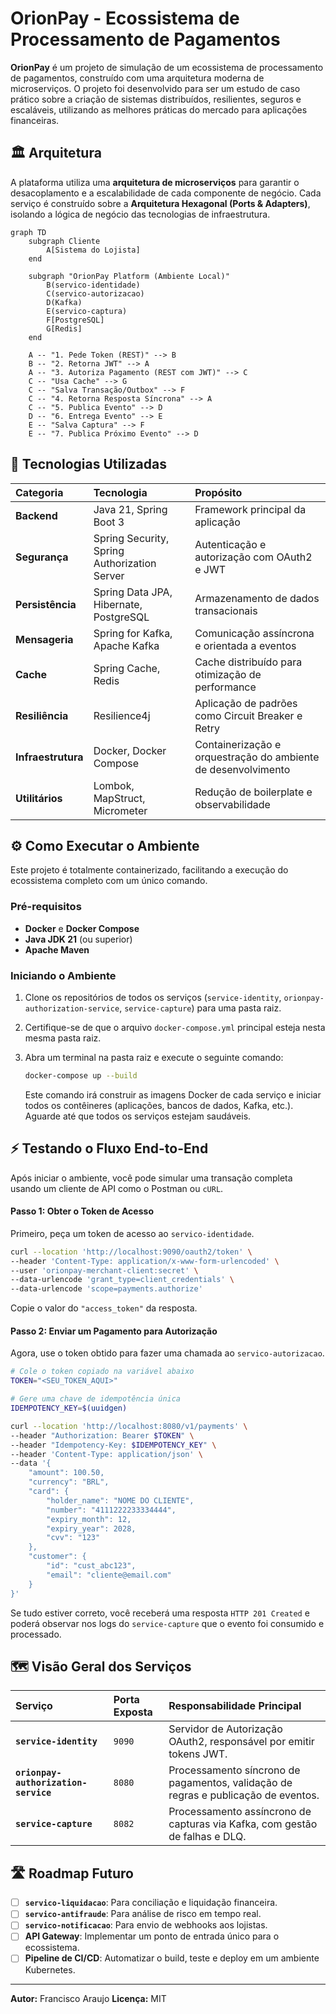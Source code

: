 # **OrionPay - Ecossistema de Processamento de Pagamentos**

**OrionPay** é um projeto de simulação de um ecossistema de processamento de pagamentos, construído com uma arquitetura moderna de microserviços. O projeto foi desenvolvido para ser um estudo de caso prático sobre a criação de sistemas distribuídos, resilientes, seguros e escaláveis, utilizando as melhores práticas do mercado para aplicações financeiras.

## 🏛️ Arquitetura

A plataforma utiliza uma **arquitetura de microserviços** para garantir o desacoplamento e a escalabilidade de cada componente de negócio. Cada serviço é construído sobre a **Arquitetura Hexagonal (Ports & Adapters)**, isolando a lógica de negócio das tecnologias de infraestrutura.

```mermaid
graph TD
    subgraph Cliente
        A[Sistema do Lojista]
    end

    subgraph "OrionPay Platform (Ambiente Local)"
        B(servico-identidade)
        C(servico-autorizacao)
        D(Kafka)
        E(servico-captura)
        F[PostgreSQL]
        G[Redis]
    end
    
    A -- "1. Pede Token (REST)" --> B
    B -- "2. Retorna JWT" --> A
    A -- "3. Autoriza Pagamento (REST com JWT)" --> C
    C -- "Usa Cache" --> G
    C -- "Salva Transação/Outbox" --> F
    C -- "4. Retorna Resposta Síncrona" --> A
    C -- "5. Publica Evento" --> D
    D -- "6. Entrega Evento" --> E
    E -- "Salva Captura" --> F
    E -- "7. Publica Próximo Evento" --> D

```

## 🚀 Tecnologias Utilizadas

| Categoria | Tecnologia | Propósito |
| :--- | :--- | :--- |
| **Backend** | Java 21, Spring Boot 3 | Framework principal da aplicação |
| **Segurança** | Spring Security, Spring Authorization Server | Autenticação e autorização com OAuth2 e JWT |
| **Persistência** | Spring Data JPA, Hibernate, PostgreSQL | Armazenamento de dados transacionais |
| **Mensageria** | Spring for Kafka, Apache Kafka | Comunicação assíncrona e orientada a eventos |
| **Cache** | Spring Cache, Redis | Cache distribuído para otimização de performance |
| **Resiliência** | Resilience4j | Aplicação de padrões como Circuit Breaker e Retry |
| **Infraestrutura** | Docker, Docker Compose | Containerização e orquestração do ambiente de desenvolvimento |
| **Utilitários** | Lombok, MapStruct, Micrometer | Redução de boilerplate e observabilidade |

## ⚙️ Como Executar o Ambiente

Este projeto é totalmente containerizado, facilitando a execução do ecossistema completo com um único comando.

### Pré-requisitos

  * **Docker** e **Docker Compose**
  * **Java JDK 21** (ou superior)
  * **Apache Maven**

### Iniciando o Ambiente

1.  Clone os repositórios de todos os serviços (`service-identity`, `orionpay-authorization-service`, `service-capture`) para uma pasta raiz.

2.  Certifique-se de que o arquivo `docker-compose.yml` principal esteja nesta mesma pasta raiz.

3.  Abra um terminal na pasta raiz e execute o seguinte comando:

    ```bash
    docker-compose up --build
    ```

    Este comando irá construir as imagens Docker de cada serviço e iniciar todos os contêineres (aplicações, bancos de dados, Kafka, etc.). Aguarde até que todos os serviços estejam saudáveis.

## ⚡ Testando o Fluxo End-to-End

Após iniciar o ambiente, você pode simular uma transação completa usando um cliente de API como o Postman ou `cURL`.

#### Passo 1: Obter o Token de Acesso

Primeiro, peça um token de acesso ao `servico-identidade`.

```bash
curl --location 'http://localhost:9090/oauth2/token' \
--header 'Content-Type: application/x-www-form-urlencoded' \
--user 'orionpay-merchant-client:secret' \
--data-urlencode 'grant_type=client_credentials' \
--data-urlencode 'scope=payments.authorize'
```

Copie o valor do `"access_token"` da resposta.

#### Passo 2: Enviar um Pagamento para Autorização

Agora, use o token obtido para fazer uma chamada ao `servico-autorizacao`.

```bash
# Cole o token copiado na variável abaixo
TOKEN="<SEU_TOKEN_AQUI>"

# Gere uma chave de idempotência única
IDEMPOTENCY_KEY=$(uuidgen)

curl --location 'http://localhost:8080/v1/payments' \
--header "Authorization: Bearer $TOKEN" \
--header "Idempotency-Key: $IDEMPOTENCY_KEY" \
--header 'Content-Type: application/json' \
--data '{
    "amount": 100.50,
    "currency": "BRL",
    "card": {
        "holder_name": "NOME DO CLIENTE",
        "number": "4111222233334444",
        "expiry_month": 12,
        "expiry_year": 2028,
        "cvv": "123"
    },
    "customer": {
        "id": "cust_abc123",
        "email": "cliente@email.com"
    }
}'
```

Se tudo estiver correto, você receberá uma resposta `HTTP 201 Created` e poderá observar nos logs do `service-capture` que o evento foi consumido e processado.

## 🗺️ Visão Geral dos Serviços

| Serviço | Porta Exposta | Responsabilidade Principal |
| :--- | :--- | :--- |
| **`service-identity`** | `9090` | Servidor de Autorização OAuth2, responsável por emitir tokens JWT. |
| **`orionpay-authorization-service`** | `8080` | Processamento síncrono de pagamentos, validação de regras e publicação de eventos. |
| **`service-capture`** | `8082` | Processamento assíncrono de capturas via Kafka, com gestão de falhas e DLQ. |

## 🛣️ Roadmap Futuro

  * [ ] **`servico-liquidacao`**: Para conciliação e liquidação financeira.
  * [ ] **`servico-antifraude`**: Para análise de risco em tempo real.
  * [ ] **`servico-notificacao`**: Para envio de webhooks aos lojistas.
  * [ ] **API Gateway**: Implementar um ponto de entrada único para o ecossistema.
  * [ ] **Pipeline de CI/CD**: Automatizar o build, teste e deploy em um ambiente Kubernetes.

-----

**Autor:** Francisco Araujo
**Licença:** MIT
